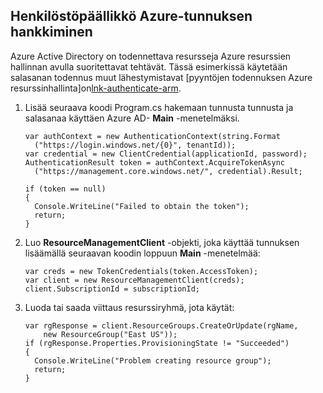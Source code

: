 ## <a name="obtain-an-azure-resource-manager-token"></a>Henkilöstöpäällikkö Azure-tunnuksen hankkiminen

Azure Active Directory on todennettava resursseja Azure resurssien hallinnan avulla suoritettavat tehtävät. Tässä esimerkissä käytetään salasanan todennus muut lähestymistavat [pyyntöjen todennuksen Azure resurssinhallinta]on[lnk-authenticate-arm].

1. Lisää seuraava koodi Program.cs hakemaan tunnusta tunnusta ja salasanaa käyttäen Azure AD- **Main** -menetelmäksi.

    ```
    var authContext = new AuthenticationContext(string.Format  
      ("https://login.windows.net/{0}", tenantId));
    var credential = new ClientCredential(applicationId, password);
    AuthenticationResult token = authContext.AcquireTokenAsync
      ("https://management.core.windows.net/", credential).Result;
    
    if (token == null)
    {
      Console.WriteLine("Failed to obtain the token");
      return;
    }
    ```

2. Luo **ResourceManagementClient** -objekti, joka käyttää tunnuksen lisäämällä seuraavan koodin loppuun **Main** -menetelmää:

    ```
    var creds = new TokenCredentials(token.AccessToken);
    var client = new ResourceManagementClient(creds);
    client.SubscriptionId = subscriptionId;
    ```

3. Luoda tai saada viittaus resurssiryhmä, jota käytät:

    ```
    var rgResponse = client.ResourceGroups.CreateOrUpdate(rgName,
        new ResourceGroup("East US"));
    if (rgResponse.Properties.ProvisioningState != "Succeeded")
    {
      Console.WriteLine("Problem creating resource group");
      return;
    }
    ```

[lnk-authenticate-arm]: https://msdn.microsoft.com/library/azure/dn790557.aspx